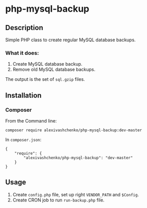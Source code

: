 # php-mysql-backup


## Description

Simple PHP class to create regular MySQL database backups.

### What it does:

1. Create MySQL database backup.
2. Remove old MySQL database backups.

The output is the set of `sql.gzip` files.




## Installation

### Composer

From the Command line:

```
composer require alexivashchenko/php-mysql-backup:dev-master
```

In `composer.json`:
```
{
	"require": {
		"alexivashchenko/php-mysql-backup": "dev-master"
	}
}
```


## Usage

1. Create `config.php` file, set up right `VENDOR_PATH` and `$Config`.
2. Create CRON job to run `run-backup.php` file.





